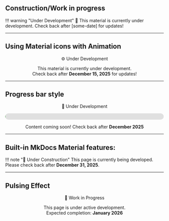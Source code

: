 ## Construction/Work in progress

!!! warning "Under Development"
    :construction: This material is currently under development. Check back after [some-date] for updates!

- - - 

## Using Material icons with Animation

<div class="admonition warning" style="text-align: center;">
  <p class="admonition-title">
    <span style="display: inline-block; animation: spin 2s linear infinite;">⚙️</span>
    Under Development
  </p>
  <p>This material is currently under development.<br>Check back after <strong>December 15, 2025</strong> for updates!</p>
</div>

<style>
@keyframes spin {
  from { transform: rotate(0deg); }
  to { transform: rotate(360deg); }
}
</style>

- - - 
## Progress bar style

<div class="admonition note" style="text-align: center;">
  <p class="admonition-title">📝 Under Development</p>
  <div style="background: #e0e0e0; border-radius: 10px; height: 20px; margin: 10px 0; overflow: hidden;">
    <div style="background: linear-gradient(90deg, #4CAF50, #45a049); height: 100%; width: 0%; animation: progress 3s ease-in-out infinite;"></div>
  </div>
  <p>Content coming soon! Check back after <strong>December 2025</strong></p>
</div>

<style>
@keyframes progress {
  0% { width: 0%; }
  50% { width: 70%; }
  100% { width: 0%; }
}
</style>

- - - 
## Built-in MkDocs Material features:

!!! note "🚧 Under Construction"
    This page is currently being developed. Please check back after **December 31, 2025**.

- - - 
## Pulsing Effect

<div class="admonition spinner" style="text-align: center;">
  <p class="admonition-title">
    <span style="display: inline-block; animation: pulse 2s ease-in-out infinite;">🚧</span>
    Work in Progress
  </p>
  <p>This page is under active development.<br>Expected completion: <strong>January 2026</strong></p>
</div>

<style>
@keyframes pulse {
  0%, 100% { opacity: 1; }
  50% { opacity: 0.4; }
}
</style>